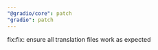 ```yaml
---
"@gradio/core": patch
"gradio": patch
---
```


fix:fix: ensure all translation files work as expected
